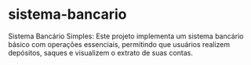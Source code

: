 # sistema-bancario
Sistema Bancário Simples: Este projeto implementa um sistema bancário básico com operações essenciais, permitindo que usuários realizem depósitos, saques e visualizem o extrato de suas contas.
